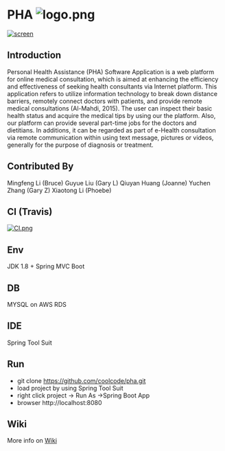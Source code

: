 # PHA ![logo.png](http://res.cloudinary.com/yopo/image/upload/c_scale,w_36/v1508994639/doctoronline/logo.png)
[![screen](http://res.cloudinary.com/yopo/image/upload/v1509165356/doctoronline/v20171028153417.png)](http://v.meecat.com:8080/pha/)

## Introduction
Personal Health Assistance (PHA) Software Application is a web platform for online medical consultation, which is aimed at enhancing the efficiency and effectiveness of seeking health consultants via Internet platform. This application refers to utilize information technology to break down distance barriers, remotely connect doctors with patients, and provide remote medical consultations (Al-Mahdi, 2015). The user can inspect their basic health status and acquire the medical tips by using our the platform. Also, our platform can provide several part-time jobs for the doctors and dietitians. In additions, it can be regarded as part of e-Health consultation via remote communication within using text message, pictures or videos, generally for​ ​the​ ​purpose​ ​of​ ​diagnosis​ ​or​ ​treatment.

## Contributed By
Mingfeng Li (Bruce)
Guyue Liu (Gary L)
Qiuyan Huang (Joanne)
Yuchen Zhang (Gary Z)
Xiaotong Li (Phoebe)


## CI (Travis)

[![CI.png](https://travis-ci.org/coolcode/pha.svg?branch=master)](https://travis-ci.org/coolcode/pha)

## Env
JDK 1.8 + Spring MVC Boot

## DB
MYSQL on AWS RDS

## IDE

Spring Tool Suit

## Run 

- git clone https://github.com/coolcode/pha.git
- load project by using Spring Tool Suit
- right click project -> Run As ->Spring Boot App
- browser http://localhost:8080

## Wiki

More info on [Wiki](https://github.com/coolcode/pha/wiki)
